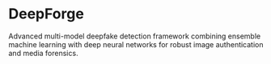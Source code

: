 # DeepForge
Advanced multi-model deepfake detection framework combining ensemble machine learning with deep neural networks for robust image authentication and media forensics.
